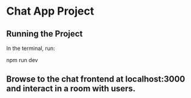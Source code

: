 # Chat App Project

## Running the Project

In the terminal, run:

npm run dev

## Browse to the chat frontend at localhost:3000 and interact in a room with users.
